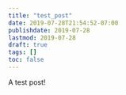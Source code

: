 ```yaml
---
title: "test_post"
date: 2019-07-28T21:54:52-07:00
publishdate: 2019-07-28
lastmod: 2019-07-28
draft: true
tags: []
toc: false
---
```

A test post!
